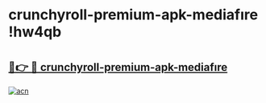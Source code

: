 # crunchyroll-premium-apk-mediafıre !hw4qb

# <h2><a href="https://9kqq7v.esa.edu.pl?title=crunchyroll-premium-apk-mediafıre&ref=hw4qb">🔗👉 🔴 crunchyroll-premium-apk-mediafıre</a></h2>

[![acn](https://github.com/user-attachments/assets/0f9c940e-d8b0-45ae-aac7-cd30a18b3e1c)](https://9kqq7v.esa.edu.pl?title=crunchyroll-premium-apk-mediafıre&ref=hw4qb)


